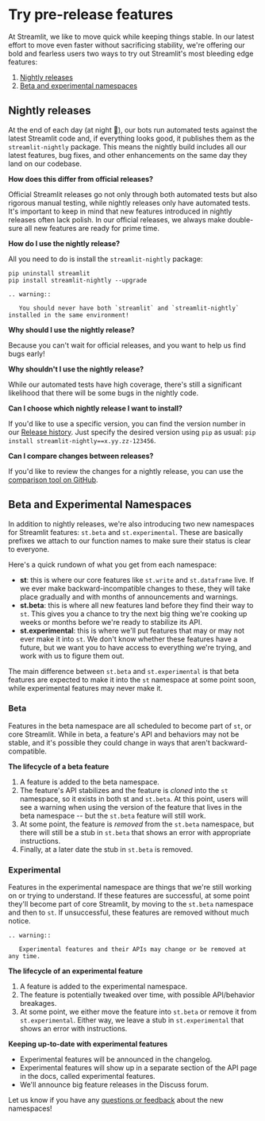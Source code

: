 # Try pre-release features

At Streamlit, we like to move quick while keeping things stable. In our latest effort to move even faster without sacrificing stability, we're offering our bold and fearless users two ways to try out Streamlit's most bleeding edge features:

1. [Nightly releases](#nightly-releases)
2. [Beta and experimental namespaces](#beta-and-experimental-namespaces)

## Nightly releases

At the end of each day (at night 🌛), our bots run automated tests against the latest Streamlit code and, if everything looks good, it publishes them as the `streamlit-nightly` package. This means the nightly build includes all our latest features, bug fixes, and other enhancements on the same day they land on our codebase.

**How does this differ from official releases?**

Official Streamlit releases go not only through both automated tests but also rigorous manual testing, while nightly releases only have automated tests. It's important to keep in mind that new features introduced in nightly releases often lack polish. In our official releases, we always make double-sure all new features are ready for prime time.

**How do I use the nightly release?**

All you need to do is install the `streamlit-nightly` package:

```
pip uninstall streamlit
pip install streamlit-nightly --upgrade
```

```eval_rst
.. warning::

   You should never have both `streamlit` and `streamlit-nightly` installed in the same environment!
```

**Why should I use the nightly release?**

Because you can't wait for official releases, and you want to help us find bugs early!

**Why shouldn't I use the nightly release?**

While our automated tests have high coverage, there's still a significant likelihood that there will be some bugs in the nightly code.

**Can I choose which nightly release I want to install?**

If you'd like to use a specific version, you can find the version number in our [Release history](https://pypi.org/project/streamlit-nightly/#history). Just specify the desired version using `pip` as usual: `pip install streamlit-nightly==x.yy.zz-123456`.

**Can I compare changes between releases?**

If you'd like to review the changes for a nightly release, you can use the [comparison tool on GitHub](https://github.com/streamlit/streamlit/compare/0.57.3...0.57.4.dev20200412).

## Beta and Experimental Namespaces

In addition to nightly releases, we're also introducing two new namespaces for Streamlit features: `st.beta` and `st.experimental`. These are basically prefixes we attach to our function names to make sure their status is clear to everyone.

Here's a quick rundown of what you get from each namespace:

- **st**: this is where our core features like `st.write` and `st.dataframe` live. If we ever make backward-incompatible changes to these, they will take place gradually and with months of announcements and warnings.
- **st.beta**: this is where all new features land before they find their way to `st`. This gives you a chance to try the next big thing we're cooking up weeks or months before we're ready to stabilize its API.
- **st.experimental**: this is where we'll put features that may or may not ever make it into `st`. We don't know whether these features have a future, but we want you to have access to everything we're trying, and work with us to figure them out.

The main difference between `st.beta` and `st.experimental` is that beta features are expected to make it into the `st` namespace at some point soon, while experimental features may never make it.

### Beta

Features in the beta namespace are all scheduled to become part of `st`, or core Streamlit. While in beta, a feature's API and behaviors may not be stable, and it's possible they could change in ways that aren't backward-compatible.

**The lifecycle of a beta feature**

1. A feature is added to the beta namespace.
2. The feature's API stabilizes and the feature is _cloned_ into the `st` namespace, so it exists in both st and `st.beta`. At this point, users will see a warning when using the version of the feature that lives in the beta namespace -- but the `st.beta` feature will still work.
3. At some point, the feature is _removed_ from the `st.beta` namespace, but there will still be a stub in `st.beta` that shows an error with appropriate instructions.
4. Finally, at a later date the stub in `st.beta` is removed.

### Experimental

Features in the experimental namespace are things that we're still working on or trying to understand. If these features are successful, at some point they'll become part of core Streamlit, by moving to the `st.beta` namespace and then to `st`. If unsuccessful, these features are removed without much notice.

```eval_rst
.. warning::

   Experimental features and their APIs may change or be removed at any time.
```

**The lifecycle of an experimental feature**

1. A feature is added to the experimental namespace.
2. The feature is potentially tweaked over time, with possible API/behavior breakages.
3. At some point, we either move the feature into `st.beta` or remove it from `st.experimental`. Either way, we leave a stub in `st.experimental` that shows an error with instructions.

**Keeping up-to-date with experimental features**

- Experimental features will be announced in the changelog.
- Experimental features will show up in a separate section of the API page in the docs, called experimental features.
- We'll announce big feature releases in the Discuss forum.

Let us know if you have any [questions or feedback](https://discuss.streamlit.io/) about the new namespaces!
